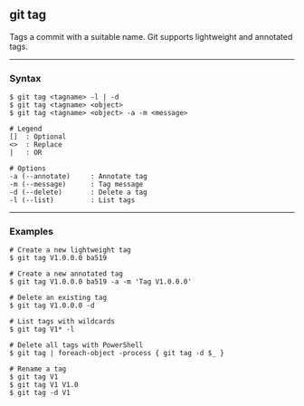 ## git tag
Tags a commit with a suitable name. Git supports lightweight and annotated 
tags. 

-------------------------------------------------------------------------------

### Syntax
```
$ git tag <tagname> -l | -d                
$ git tag <tagname> <object>                 
$ git tag <tagname> <object> -a -m <message>

# Legend
[]  : Optional
<>  : Replace
|   : OR
  
# Options
-a (--annotate)     : Annotate tag
-m (--message)      : Tag message
-d (--delete)       : Delete a tag
-l (--list)         : List tags
```

-------------------------------------------------------------------------------

### Examples
```shell
# Create a new lightweight tag
$ git tag V1.0.0.0 ba519

# Create a new annotated tag
$ git tag V1.0.0.0 ba519 -a -m 'Tag V1.0.0.0'

# Delete an existing tag
$ git tag V1.0.0.0 -d

# List tags with wildcards
$ git tag V1* -l

# Delete all tags with PowerShell
$ git tag | foreach-object -process { git tag -d $_ }

# Rename a tag
$ git tag V1
$ git tag V1 V1.0
$ git tag -d V1
```

